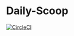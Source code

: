 # Daily-Scoop
[![CircleCI](https://circleci.com/gh/vartult/Daily-Scoop.svg?style=svg)](https://github.com/vartult/Daily-Scoop)

